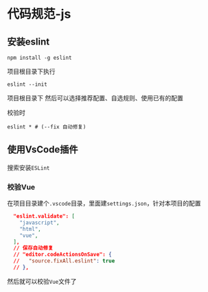 <!--
 * @Author: wangjie59
 * @Date: 2021-04-30 14:35:39
 * @LastEditors: wangjie59
 * @LastEditTime: 2021-04-30 14:52:25
 * @Description: js代码规范
 * @FilePath: /weixin/Users/wangjie/Documents/study/github/notes/src/项目工程化/代码规范_js.md
-->

# 代码规范-js

## 安装eslint

```shell
npm install -g eslint
```

项目根目录下执行

```shell
eslint --init
```

项目根目录下
然后可以选择推荐配置、自选规则、使用已有的配置

校验时

```shell
eslint * # (--fix 自动修复)
```

## 使用VsCode插件

搜索安装`ESLint`

### 校验Vue

在项目目录建个`.vscode`目录，里面建`settings.json`，针对本项目的配置

```JSON
  "eslint.validate": [
    "javascript",
    "html",
    "vue",
  ],
  // 保存自动修复
  // "editor.codeActionsOnSave": {
  //   "source.fixAll.eslint": true
  // },
```

然后就可以校验`Vue`文件了
